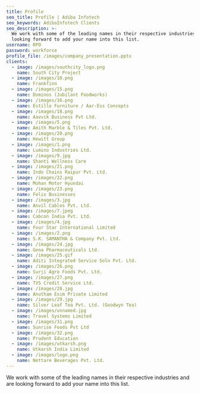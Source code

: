 ```yaml
---
title: Profile
seo_title: Profile | Adiba Infotech
seo_keywords: AdibaInfotech Clients
seo_description: >-
  We work with some of the leading names in their respective industries and are
  looking forward to add your name into this list.
username: RPO
password: workforce
profile_file: /images/company_presentation.pptx
clients:
  - image: /images/southcity_logo.png
    name: South City Project
  - image: /images/10.png
    name: Frankfinn
  - image: /images/15.png
    name: Dominos (Jubilant Foodworks)
  - image: /images/16.png
    name: Estillo Furniture / Aar-Ess Concepts
  - image: /images/18.png
    name: Aavvik Business Pvt Ltd.
  - image: /images/5.png
    name: Amith Marble & Tiles Pvt. Ltd.
  - image: /images/20.png
    name: Hewitt Group
  - image: /images/1.png
    name: Lumino Industries Ltd.
  - image: /images/9.jpg
    name: Shanti Wellness Care
  - image: /images/21.png
    name: Indo Chains Raipur Pvt. Ltd.
  - image: /images/22.png
    name: Mohan Motor Hyundai
  - image: /images/23.png
    name: Felix Businesses
  - image: /images/3.jpg
    name: Anvil Cables Pvt. Ltd.
  - image: /images/7.jpeg
    name: Cabcon India Pvt. Ltd.
  - image: /images/4.jpg
    name: Four Star International Limited
  - image: /images/2.png
    name: S.K. SAMANTHA & Company Pvt. Ltd.
  - image: /images/24.jpg
    name: Gena Pharmaceuticals Ltd.
  - image: /images/25.gif
    name: Aditi Integrated Service Soln Pvt. Ltd.
  - image: /images/26.png
    name: Surji Agro Foods Pvt. Ltd.
  - image: /images/27.png
    name: TVS Credit Service Ltd.
  - image: /images/28.jpg
    name: Anutham Exim Private Limited
  - image: /images/29.jpg
    name: Silver Leaf Tea Pvt. Ltd. (Goodwyn Tea)
  - image: /images/unnamed.jpg
    name: Travel Systems Limited
  - image: /images/31.png
    name: Sunrise Foods Pvt Ltd
  - image: /images/32.png
    name: Prudent Education
  - image: /images/utkarsh.png
    name: Utkarsh India Limited
  - image: /images/logo.png
    name: Nettare Beverages Pvt. Ltd.
---
```

We work with some of the leading names in their respective industries and are looking forward to add your name into this list.
